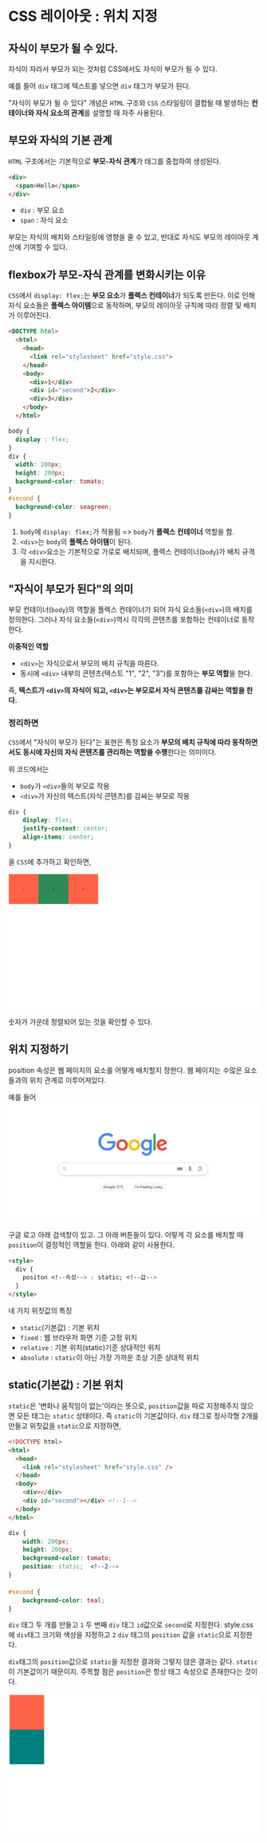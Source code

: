 <h1>CSS 레이아웃 : 위치 지정</h1>

## 자식이 부모가 될 수 있다.

자식이 자라서 부모가 되는 것처럼 CSS에서도 자식이 부모가 될 수 있다.

예를 들어 `div` 태그에 텍스트를 넣으면 `div` 태그가 부모가 된다. 

"자식이 부모가 될 수 있다" 개념은 `HTML` 구조와 `CSS` 스타일링이 결합될 때 발생하는 **컨테이너와 자식 요소의 관계**를 설명할 때 자주 사용된다.


## 부모와 자식의 기본 관계

`HTML` 구조에서는 기본적으로 **부모-자식 관계**가 태그를 중첩하여 생성된다.

```html
<div>
  <span>Hello</span>
</div>
```

- `div` : 부모 요소
- `span` : 자식 요소

부모는 자식의 배치와 스타일링에 영향을 줄 수 있고, 반대로 자식도 부모의 레이아웃 계산에 기여할 수 있다.

## flexbox가 부모-자식 관계를 변화시키는 이유

`CSS`에서 `display: flex;`는 **부모 요소**가 **플렉스 컨테이너**가 되도록 만든다. 이로 인해 자식 요소들은 **플렉스 아이템**으로 동작하며, 부모의 레이아웃 규칙에 따라 정렬 및 배치가 이루어진다.

```html
<DOCTYPE html>
  <html>
    <head>
      <link rel="stylesheet" href="style.css">
    </head>
    <body>
      <div>1</div>
      <div id="second">2</div>
      <div>3</div>
    </body>
  </html>
  ```

```css
body {
  display : flex;
}
div {
  width: 200px;
  height: 200px;
  background-color: tomato;
}
#second {
  background-color: seagreen;
}
```

1. `body`에 `display: flex;`가 적용됨 => `body`가 **플렉스 컨테이너** 역할을 함.
2. `<div>`는 `body`의 **플렉스 아이템**이 된다.
3. 각 `<div>`요소는 기본적으로 가로로 배치되며, 플렉스 컨테이너(`body`)가 배치 규격을 지시한다.


## "자식이 부모가 된다"의 의미

부모 컨테이너(`body`)의 역할을 플렉스 컨테이너가 되어 자식 요소들(`<div>`)의 배치를 정의한다. 그러나 자식 요소들(`<div>`)역시 각각의 콘텐츠를 포함하는 컨테이너로 동작한다.

**이중적인 역할**
- `<div>`는 자식으로서 부모의 배치 규칙을 따른다.
- 동시에 `<div>` 내부의 콘텐츠(텍스트 "1", "2", "3")를 포함하는 **부모 역할**을 한다.

즉, **텍스트가 `<div>`의 자식이 되고, `<div>`는 부모로서 자식 콘텐츠를 감싸는 역할을 한다.**

### 정리하면

`CSS`에서 "자식이 부모가 된다"는 표현은 특정 요소가 **부모의 배치 규칙에 따라 동작하면서도 동시에 자신의 자식 콘텐츠를 관리하는 역할을 수행**한다는 의미이다.

위 코드에서는
- `body`가 `<div>`들의 부모로 작용
- `<div>`가 자신의 텍스트(자식 콘텐츠)를 감싸는 부모로 작용


```css
div {
    display: flex;
    justify-content: center;
    align-items: center;
}
```
을 `CSS`에 추가하고 확인하면,

<img src="css.png">

숫자가 가운데 정렬되어 있는 것을 확인할 수 있다.

## 위치 지정하기

position 속성은 웹 페이지의 요소를 어떻게 배치할지 정한다. 웹 페이지는 수많은 요소들과의 위치 관계로 이루어져있다. 

예를 들어
<img src="css1.png">

구글 로고 아래 검색창이 있고. 그 아래 버튼들이 있다. 이렇게 각 요소를 배치할 때 `position`이 결정적인 역할을 한다. 아래와 같이 사용한다.

```html
<style>
  div {
    positon <!--속성--> : static; <!--값-->
  }
</style>
```

네 가지 위칫값의 특징
- `static`(기본값) : 기본 위치
- `fixed` : 웹 브라우저 화면 기준 고정 위치
- `relative` : 기본 위치(static)기준 상대적인 위치
- `absolute` : `static`이 아닌 가장 가까운 조상 기준 상대적 위치


## static(기본값) : 기본 위치

`static`은 '변화나 움직임이 없는'이라는 뜻으로, `position`값을 따로 지정해주지 않으면 모든 태그는 `static` 상태이다. 즉 `static`이 기본값이다. `div` 태그로 정사각형 2개를 만들고 위칫값을 `static`으로 지정하면,

```html
<!DOCTYPE html>
<html>
  <head>
    <link rel="stylesheet" href="style.css" />
  </head>
  <body>
    <div></div>
    <div id="second"></div> <!--1-->
  </body>
</html>
```

```css
div {
    width: 200px;
    height: 200px;
    background-color: tomato;
    position: static;  <!--2-->
}

#second {
    background-color: teal;
}
```

`div` 태그 두 개를 만들고 `1` 두 번째 `div` 태그 `id`값으로 `second`로 지정한다. style.css에 `div`태그 크기와 색상을 지정하고 `2` `div` 태그의 `position` 값을 `static`으로 지정한다.

`div`태그의 `position`값으로 `static`을 지정한 결과와 그렇지 않은 결과는 같다.  `static`이 기본값이기 때문이지. 주목할 점은 `position`은 항상 태그 속성으로 존재한다는 것이다.

<img src="css2.png">